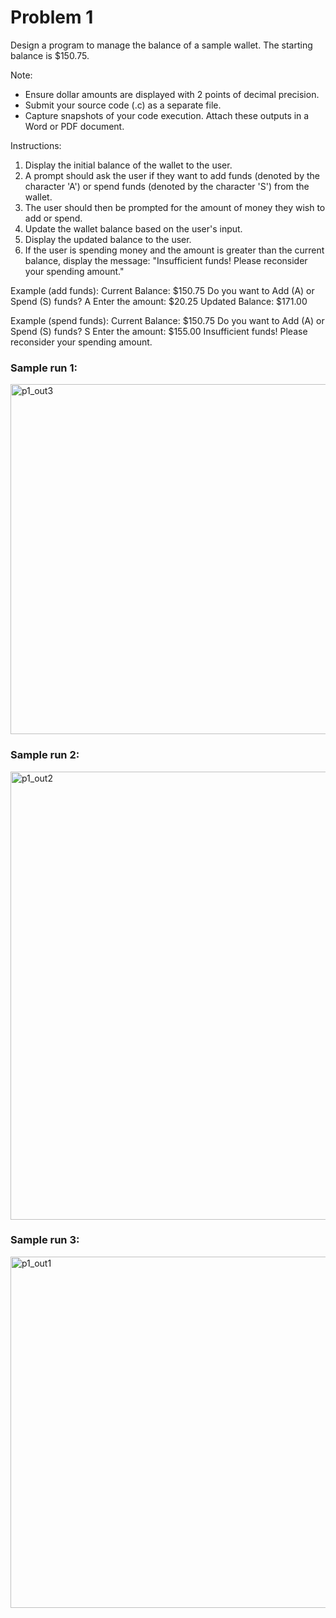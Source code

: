 # Problem 1
Design a program to manage the balance of a sample wallet. The starting balance is $150.75.

Note:
- Ensure dollar amounts are displayed with 2 points of decimal precision.
- Submit your source code (.c) as a separate file.
- Capture snapshots of your code execution. Attach these outputs in a Word or PDF document.

Instructions:
1. Display the initial balance of the wallet to the user.
2. A prompt should ask the user if they want to add funds (denoted by the character 'A') or spend funds (denoted by the character 'S') from the wallet.
3. The user should then be prompted for the amount of money they wish to add or spend.
4. Update the wallet balance based on the user's input.
5. Display the updated balance to the user.
6. If the user is spending money and the amount is greater than the current balance, display the message: "Insufficient funds! Please reconsider your spending amount."

Example (add funds):
Current Balance: $150.75
Do you want to Add (A) or Spend (S) funds? A
Enter the amount: $20.25
Updated Balance: $171.00

Example (spend funds):
Current Balance: $150.75
Do you want to Add (A) or Spend (S) funds? S
Enter the amount: $155.00
Insufficient funds! Please reconsider your spending amount.

### Sample run 1:
<img width="560" alt="p1_out3" src="https://github.com/user-attachments/assets/5e8c3a0e-e97c-4a32-858f-353f1321d6b7" />

### Sample run 2:
<img width="717" alt="p1_out2" src="https://github.com/user-attachments/assets/56f02557-0455-4519-90ab-151112e3ff6c" />

### Sample run 3:
<img width="562" alt="p1_out1" src="https://github.com/user-attachments/assets/1bc65e4c-2afa-4a3c-9ecd-a27d4d81d30e" />


